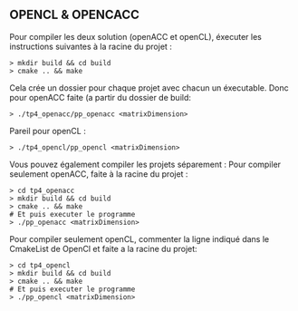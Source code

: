 ## OPENCL & OPENCACC

Pour compiler les deux solution (openACC et openCL), 
éxecuter les instructions suivantes à la racine du projet :
```shell
> mkdir build && cd build 
> cmake .. && make
```

Cela crée un dossier pour chaque projet avec chacun un éxecutable.
Donc pour openACC faite (a partir du dossier de build: 
```shell
> ./tp4_openacc/pp_openacc <matrixDimension>
```
Pareil pour openCL :
```shell
> ./tp4_opencl/pp_opencl <matrixDimension>
```

Vous pouvez également compiler les projets séparement : 
Pour compiler seulement openACC, faite à la racine du projet : 
```shell
> cd tp4_openacc 
> mkdir build && cd build 
> cmake .. && make 
# Et puis executer le programme
> ./pp_openacc <matrixDimension>
```

Pour compiler seulement openCL, commenter la ligne indiqué dans le CmakeList de OpenCl et 
faite a la racine du projet:
```shell
> cd tp4_opencl
> mkdir build && cd build 
> cmake .. && make 
# Et puis executer le programme
> ./pp_opencl <matrixDimension>
```